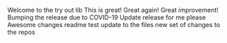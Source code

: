 Welcome to the try out lib
This is great!
Great again!
Great improvement! 
Bumping the release due to COVID-19
Update release for me please
Awesome changes
readme test
update to the files
new set of changes to the repos
